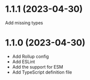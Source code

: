 # 1.1.1 (2023-04-30)

Add missing types

# 1.1.0 (2023-04-30)

- Add Rollup config
- Add ESLint
- Add the support for ESM
- Add TypeScript definition file
